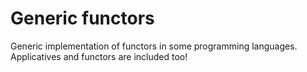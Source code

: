 # Generic functors

Generic implementation of functors in some programming languages. Applicatives and functors are included too!
